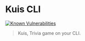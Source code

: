 # Kuis CLI

[![Known Vulnerabilities](https://snyk.io//test/github/mikqi/kuis-cli/badge.svg?targetFile=package.json)](https://snyk.io//test/github/mikqi/kuis-cli?targetFile=package.json)

> Kuis, Trivia game on your CLI.
